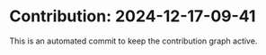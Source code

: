 # Contribution: 2024-12-17-09-41
This is an automated commit to keep the contribution graph active.

